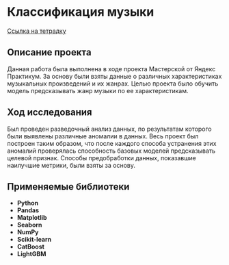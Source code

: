 # Классификация музыки
[Ссылка на тетрадку]()
## Описание проекта
Данная работа была выполнена в ходе проекта Мастерской от Яндекс Практикум. За основу были взяты данные о различных характеристиках музыкальных произведений и их жанрах. Целью проекта было обучить модель предсказывать жанр музыки по ее характеристикам. 
## Ход исследования
Был проведен разведочный анализ данных, по результатам которого были выявлены различные аномалии в данных. Весь проект был построен таким образом, что после каждого способа устранения этих аномалий проверялась способность базовых моделей предсказывать целевой признак. Способы предобработки данных, показавшие наилучшие метрики, были взяты за основу.
## Применяемые библиотеки
- **Python**
- **Pandas**
- **Matplotlib**
- **Seaborn**
- **NumPy**
- **Scikit-learn**
- **CatBoost**
- **LightGBM**

